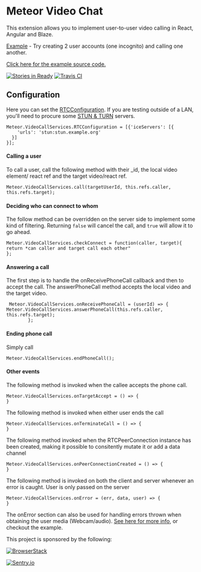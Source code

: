 # Meteor Video Chat
This extension allows you to implement user-to-user video calling in React, Angular and Blaze.


[Example](https://meteorvideochat.herokuapp.com) - Try creating 2 user accounts (one incognito) and calling one another. 

[Click here for the example source code.](https://github.com/elmarti/meteor-video-chat-example)

[![Stories in Ready](https://badge.waffle.io/elmarti/meteor-video-chat.svg?label=ready&title=Ready)](http://waffle.io/elmarti/meteor-video-chat)
[![Travis CI](https://travis-ci.org/elmarti/meteor-video-chat.svg?branch=master)](https://travis-ci.org/elmarti/meteor-video-chat)
## Configuration
Here you can set the [RTCConfiguration](https://developer.mozilla.org/en-US/docs/Web/API/RTCConfiguration). If you are testing outside of a LAN, you'll need to procure some [STUN & TURN](https://gist.github.com/yetithefoot/7592580) servers.

```
Meteor.VideoCallServices.RTCConfiguration = [{'iceServers': [{
    'urls': 'stun:stun.example.org'
  }]
}];
```
#### Calling a user
To call a user, call the following method with their _id, the local video element/ react ref and the target video/react ref.
```
Meteor.VideoCallServices.call(targetUserId, this.refs.caller, this.refs.target);
```
#### Deciding who can connect to whom
The follow method can be overridden on the server side to implement some kind of filtering. Returning `false` will cancel the call, and `true` will allow it to go ahead.
```
Meteor.VideoCallServices.checkConnect = function(caller, target){
return *can caller and target call each other"
};
```
#### Answering a call
The first step is to handle the onReceivePhoneCall callback and then to accept the call. The answerPhoneCall method accepts the local video and the target video.
```
 Meteor.VideoCallServices.onReceivePhoneCall = (userId) => {
Meteor.VideoCallServices.answerPhoneCall(this.refs.caller, this.refs.target);
        };

```
#### Ending phone call
Simply call
```
Meteor.VideoCallServices.endPhoneCall();
```
#### Other events
The following method is invoked when the callee accepts the phone call.
```
Meteor.VideoCallServices.onTargetAccept = () => {
}
```
The following method is invoked when either user ends the call
```
Meteor.VideoCallServices.onTerminateCall = () => {
}
```
The following method invoked when the RTCPeerConnection instance has been created, making it possible to consitently mutate it or add a data channel
```
Meteor.VideoCallServices.onPeerConnectionCreated = () => {
}

```
The following method is invoked on both the client and server whenever an error is caught.
User is only passed on the server

```
Meteor.VideoCallServices.onError = (err, data, user) => {
}
```
The onError section can also be used for handling errors thrown when obtaining the user media (Webcam/audio).
[See here for more info](https://developer.mozilla.org/en-US/docs/Web/API/MediaDevices/getUserMedia#Exceptions), or checkout the example.


This project is sponsored by the following:

[![BrowserStack](https://www.browserstack.com/images/layout/browserstack-logo-600x315.png)](https://www.browserstack.com/)

[![Sentry.io](https://sentry.io/_assets/branding/png/sentry-horizontal-black-6aaf82e66456a21249eb5bef3d3e65754cadfd498f31469002bc603d966d08ef.png)](https://sentry.io/)